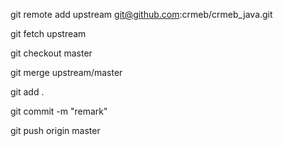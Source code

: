 git remote add upstream git@github.com:crmeb/crmeb_java.git

git fetch upstream

git checkout master

git merge upstream/master

git add .

git commit -m "remark"

git push origin master